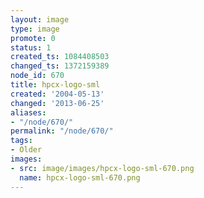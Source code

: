 ```yaml
---
layout: image
type: image
promote: 0
status: 1
created_ts: 1084408503
changed_ts: 1372159389
node_id: 670
title: hpcx-logo-sml
created: '2004-05-13'
changed: '2013-06-25'
aliases:
- "/node/670/"
permalink: "/node/670/"
tags:
- Older
images:
- src: image/images/hpcx-logo-sml-670.png
  name: hpcx-logo-sml-670.png
---
```


